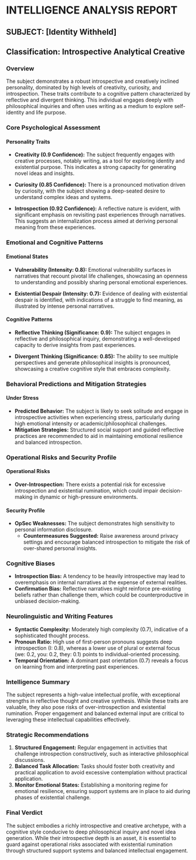 # INTELLIGENCE ANALYSIS REPORT

## SUBJECT: [Identity Withheld]
## Classification: Introspective Analytical Creative

### Overview
The subject demonstrates a robust introspective and creatively inclined personality, dominated by high levels of creativity, curiosity, and introspection. These traits contribute to a cognitive pattern characterized by reflective and divergent thinking. This individual engages deeply with philosophical inquiries and often uses writing as a medium to explore self-identity and life purpose. 

### Core Psychological Assessment

#### Personality Traits
- **Creativity (0.9 Confidence):** The subject frequently engages with creative processes, notably writing, as a tool for exploring identity and existential purpose. This indicates a strong capacity for generating novel ideas and insights.
  
- **Curiosity (0.85 Confidence):** There is a pronounced motivation driven by curiosity, with the subject showing a deep-seated desire to understand complex ideas and systems.

- **Introspection (0.92 Confidence):** A reflective nature is evident, with significant emphasis on revisiting past experiences through narratives. This suggests an internalization process aimed at deriving personal meaning from these experiences.

### Emotional and Cognitive Patterns

#### Emotional States
- **Vulnerability (Intensity: 0.8):** Emotional vulnerability surfaces in narratives that recount pivotal life challenges, showcasing an openness to understanding and possibly sharing personal emotional experiences.
  
- **Existential Despair (Intensity: 0.7):** Evidence of dealing with existential despair is identified, with indications of a struggle to find meaning, as illustrated by intense personal narratives.

#### Cognitive Patterns
- **Reflective Thinking (Significance: 0.9):** The subject engages in reflective and philosophical inquiry, demonstrating a well-developed capacity to derive insights from past experiences.

- **Divergent Thinking (Significance: 0.85):** The ability to see multiple perspectives and generate philosophical insights is pronounced, showcasing a creative cognitive style that embraces complexity.

### Behavioral Predictions and Mitigation Strategies

#### Under Stress
- **Predicted Behavior:** The subject is likely to seek solitude and engage in introspective activities when experiencing stress, particularly during high emotional intensity or academic/philosophical challenges.
- **Mitigation Strategies:** Structured social support and guided reflective practices are recommended to aid in maintaining emotional resilience and balanced introspection.

### Operational Risks and Security Profile

#### Operational Risks
- **Over-Introspection:** There exists a potential risk for excessive introspection and existential rumination, which could impair decision-making in dynamic or high-pressure environments.

#### Security Profile
- **OpSec Weaknesses:** The subject demonstrates high sensitivity to personal information disclosure.
  - **Countermeasures Suggested:** Raise awareness around privacy settings and encourage balanced introspection to mitigate the risk of over-shared personal insights.

### Cognitive Biases
- **Introspection Bias:** A tendency to be heavily introspective may lead to overemphasis on internal narratives at the expense of external realities.
- **Confirmation Bias:** Reflective narratives might reinforce pre-existing beliefs rather than challenge them, which could be counterproductive in unbiased decision-making.

### Neurolinguistic and Writing Features

- **Syntactic Complexity:** Moderately high complexity (0.7), indicative of a sophisticated thought process.
- **Pronoun Ratio:** High use of first-person pronouns suggests deep introspection (I: 0.8), whereas a lower use of plural or external focus (we: 0.2, you: 0.2, they: 0.1) points to individual-oriented processing.
- **Temporal Orientation:** A dominant past orientation (0.7) reveals a focus on learning from and interpreting past experiences.

### Intelligence Summary
The subject represents a high-value intellectual profile, with exceptional strengths in reflective thought and creative synthesis. While these traits are valuable, they also pose risks of over-introspection and existential rumination. Proper engagement and balanced external input are critical to leveraging these intellectual capabilities effectively.

### Strategic Recommendations
1. **Structured Engagement:** Regular engagement in activities that challenge introspection constructively, such as interactive philosophical discussions.
2. **Balanced Task Allocation:** Tasks should foster both creativity and practical application to avoid excessive contemplation without practical application.
3. **Monitor Emotional States:** Establishing a monitoring regime for emotional resilience, ensuring support systems are in place to aid during phases of existential challenge.

### Final Verdict
The subject embodies a richly introspective and creative archetype, with a cognitive style conducive to deep philosophical inquiry and novel idea generation. While their introspective depth is an asset, it is essential to guard against operational risks associated with existential rumination through structured support systems and balanced intellectual engagement.